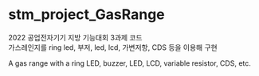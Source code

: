 # stm_project_GasRange
2022 공업전자기기 지방 기능대회 3과제 코드  
가스레인지를 ring led, 부저, led, lcd, 가변저항, CDS 등을 이용해 구현  

A gas range with a ring LED, buzzer, LED, LCD, variable resistor, CDS, etc.  
